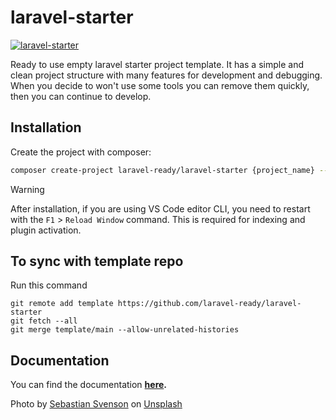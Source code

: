 # laravel-starter

[![laravel-starter](https://preview.dragon-code.pro/laravel-ready/laravel-starter.svg?brand=laravel)](https://github.com/laravel-ready/laravel-starter)

Ready to use empty laravel starter project template. It has a simple and clean project structure with many features for development and debugging. When you decide to won't use some tools you can remove them quickly, then you can continue to develop.

## Installation

Create the project with composer:

```bash
composer create-project laravel-ready/laravel-starter {project_name} --stability=dev
```

> [!WARNING]
> After installation, if you are using VS Code editor CLI, you need to restart with the `F1` > `Reload Window` command. This is required for indexing and plugin activation.

## To sync with template repo

Run this command

```
git remote add template https://github.com/laravel-ready/laravel-starter
git fetch --all
git merge template/main --allow-unrelated-histories
```

## Documentation

You can find the documentation **[here](./DOCS.md).**

Photo by <a href="https://unsplash.com/@sebastiansvenson?utm_source=unsplash&utm_medium=referral&utm_content=creditCopyText">Sebastian Svenson</a> on <a href="https://unsplash.com/photos/c10tq-bB52Y?utm_source=unsplash&utm_medium=referral&utm_content=creditCopyText">Unsplash</a>
  